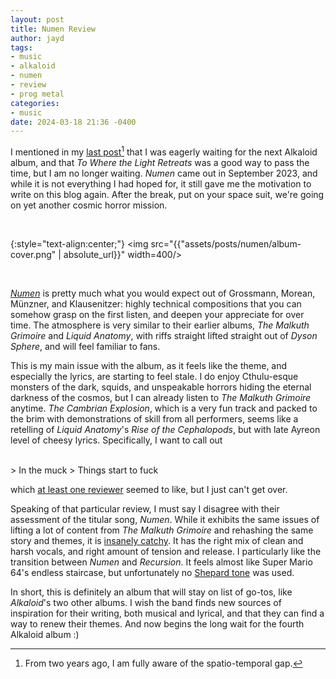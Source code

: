 ```yaml
---
layout: post
title: Numen Review
author: jayd
tags:
- music
- alkaloid
- numen
- review
- prog metal
categories:
- music
date: 2024-03-18 21:36 -0400
---
```

I mentioned in my [last post](https://blog.joey-dumont.ca/2021-in-music/)[^1] that I was eagerly waiting for the next Alkaloid album, and that *To Where the Light Retreats* was a good way to pass the time, but I am no longer waiting. *Numen* came out in September 2023, and while it is not everything I had hoped for, it still gave me the motivation to write on this blog again. After the break, put on your space suit, we're going on yet another cosmic horror mission.

<br/>

{:style="text-align:center;"}
<img src="{{"assets/posts/numen/album-cover.png" | absolute_url}}" width=400/>

<br/>

[*Numen*](https://www.metal-archives.com/albums/Alkaloid/Numen/1148473) is pretty much what you would expect out of Grossmann, Morean, Münzner, and Klausenitzer: highly technical compositions that you can somehow grasp on the first listen, and deepen your appreciate for over time. The atmosphere is very similar to their earlier albums, *The Malkuth Grimoire* and *Liquid Anatomy*, with riffs straight lifted straight out of *Dyson Sphere*, and will feel familiar to fans. 

This is my main issue with the album, as it feels like the theme, and especially the lyrics, are starting to feel stale. I do enjoy Cthulu-esque monsters of the dark, squids, and unspeakable horrors hiding the eternal darkness of the cosmos, but I can already listen to *The Malkuth Grimoire* anytime. *The Cambrian Explosion*, which is a very fun track and packed to the brim with demonstrations of skill from all performers, seems like a retelling of *Liquid Anatomy*'s *Rise of the Cephalopods*, but with late Ayreon level of cheesy lyrics. Specifically, I want to call out

<br/>
> In the muck  
> Things start to fuck

which [at least one reviewer](https://theprogressivesubway.com/2023/12/13/missed-album-review-alkaloid-numen/) seemed to like, but I just can't get over.

Speaking of that particular review, I must say I disagree with their assessment of the titular song, *Numen*. While it exhibits the same issues of lifting a lot of content from *The Malkuth Grimoire* and rehashing the same story and themes, it is [insanely catchy](https://www.last.fm/user/valandil211/library/music/Alkaloid/Numen?from=2023-01-01&to=2024-03-17). It has the right mix of clean and harsh vocals, and right amount of tension and release. I particularly like the transition between *Numen* and *Recursion*. It feels almost like Super Mario 64's endless staircase, but unfortunately no [Shepard tone](https://en.wikipedia.org/wiki/Shepard_tone) was used.

In short, this is definitely an album that will stay on list of go-tos, like *Alkaloid*'s two other albums. I wish the band finds new sources of inspiration for their writing, both musical and lyrical, and that they can find a way to renew their themes. And now begins the long wait for the fourth Alkaloid album :) 


[^1]:  From two years ago, I am fully aware  of the spatio-temporal gap.
